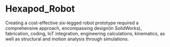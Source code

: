 # Hexapod_Robot
Creating a cost-effective six-legged robot prototype required a comprehensive approach, encompassing design(in SolidWorks), fabrication, coding, IoT integration, engineering calculations, kinematics, as well as structural and motion analysis through simulations.
